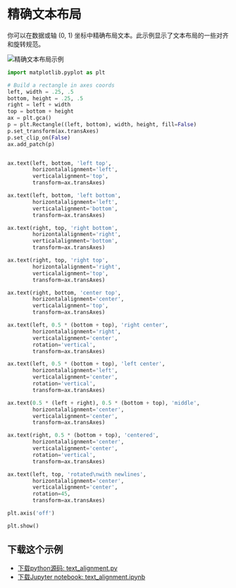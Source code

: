 # 精确文本布局

你可以在数据或轴 (0, 1) 坐标中精确布局文本。此示例显示了文本布局的一些对齐和旋转规范。

![精确文本布局示例](https://matplotlib.org/_images/sphx_glr_text_alignment_001.png)

```python
import matplotlib.pyplot as plt

# Build a rectangle in axes coords
left, width = .25, .5
bottom, height = .25, .5
right = left + width
top = bottom + height
ax = plt.gca()
p = plt.Rectangle((left, bottom), width, height, fill=False)
p.set_transform(ax.transAxes)
p.set_clip_on(False)
ax.add_patch(p)


ax.text(left, bottom, 'left top',
        horizontalalignment='left',
        verticalalignment='top',
        transform=ax.transAxes)

ax.text(left, bottom, 'left bottom',
        horizontalalignment='left',
        verticalalignment='bottom',
        transform=ax.transAxes)

ax.text(right, top, 'right bottom',
        horizontalalignment='right',
        verticalalignment='bottom',
        transform=ax.transAxes)

ax.text(right, top, 'right top',
        horizontalalignment='right',
        verticalalignment='top',
        transform=ax.transAxes)

ax.text(right, bottom, 'center top',
        horizontalalignment='center',
        verticalalignment='top',
        transform=ax.transAxes)

ax.text(left, 0.5 * (bottom + top), 'right center',
        horizontalalignment='right',
        verticalalignment='center',
        rotation='vertical',
        transform=ax.transAxes)

ax.text(left, 0.5 * (bottom + top), 'left center',
        horizontalalignment='left',
        verticalalignment='center',
        rotation='vertical',
        transform=ax.transAxes)

ax.text(0.5 * (left + right), 0.5 * (bottom + top), 'middle',
        horizontalalignment='center',
        verticalalignment='center',
        transform=ax.transAxes)

ax.text(right, 0.5 * (bottom + top), 'centered',
        horizontalalignment='center',
        verticalalignment='center',
        rotation='vertical',
        transform=ax.transAxes)

ax.text(left, top, 'rotated\nwith newlines',
        horizontalalignment='center',
        verticalalignment='center',
        rotation=45,
        transform=ax.transAxes)

plt.axis('off')

plt.show()
```

## 下载这个示例
            
- [下载python源码: text_alignment.py](https://matplotlib.org/_downloads/text_alignment.py)
- [下载Jupyter notebook: text_alignment.ipynb](https://matplotlib.org/_downloads/text_alignment.ipynb)